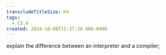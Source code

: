```yaml
---
transcludeTitleSize: h4
tags:
  - C3.4
created: 2024-10-08T11:37:39.000-0400
---
```

explain the difference between an interpreter and a compiler;